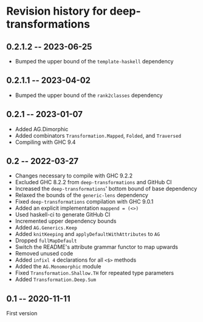 # Revision history for deep-transformations

## 0.2.1.2 -- 2023-06-25

* Bumped the upper bound of the `template-haskell` dependency

## 0.2.1.1 -- 2023-04-02

* Bumped the upper bound of the `rank2classes` dependency

## 0.2.1 -- 2023-01-07

* Added AG.Dimorphic
* Added combinators `Transformation.Mapped`, `Folded`, and `Traversed`
* Compiling with GHC 9.4

## 0.2 -- 2022-03-27

* Changes necessary to compile with GHC 9.2.2
* Excluded GHC 8.2.2 from `deep-transformations` and GitHub CI
* Increased the `deep-transformations`' bottom bound of base dependency
* Relaxed the bounds of the `generic-lens` dependency
* Fixed `deep-transformations` compilation with GHC 9.0.1
* Added an explicit implementation `mappend = (<>)`
* Used haskell-ci to generate GitHub CI
* Incremented upper dependency bounds
* Added `AG.Generics.Keep`
* Added `knitKeeping` and `applyDefaultWithAttributes` to `AG`
* Dropped `fullMapDefault`
* Switch the README's attribute grammar functor to map upwards
* Removed unused code
* Added `infixl 4` declarations for all `<$>` methods
* Added the `AG.Monomorphic` module
* Fixed `Transformation.Shallow.TH` for repeated type parameters
* Added `Transformation.Deep.Sum`

## 0.1 -- 2020-11-11

First version
